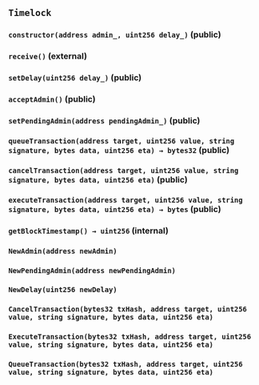 ## `Timelock`






### `constructor(address admin_, uint256 delay_)` (public)





### `receive()` (external)





### `setDelay(uint256 delay_)` (public)





### `acceptAdmin()` (public)





### `setPendingAdmin(address pendingAdmin_)` (public)





### `queueTransaction(address target, uint256 value, string signature, bytes data, uint256 eta) → bytes32` (public)





### `cancelTransaction(address target, uint256 value, string signature, bytes data, uint256 eta)` (public)





### `executeTransaction(address target, uint256 value, string signature, bytes data, uint256 eta) → bytes` (public)





### `getBlockTimestamp() → uint256` (internal)






### `NewAdmin(address newAdmin)`





### `NewPendingAdmin(address newPendingAdmin)`





### `NewDelay(uint256 newDelay)`





### `CancelTransaction(bytes32 txHash, address target, uint256 value, string signature, bytes data, uint256 eta)`





### `ExecuteTransaction(bytes32 txHash, address target, uint256 value, string signature, bytes data, uint256 eta)`





### `QueueTransaction(bytes32 txHash, address target, uint256 value, string signature, bytes data, uint256 eta)`





